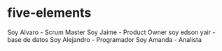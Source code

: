 # five-elements

Soy Alvaro - Scrum Master
Soy Jaime - Product Owner
soy edson yair  - base de datos 
Soy Alejandro - Programador
Soy Amanda - Analista

